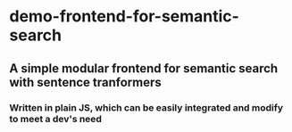 # demo-frontend-for-semantic-search
## A simple modular frontend for semantic search with sentence tranformers

### Written in plain JS, which can be easily integrated and modify to meet a dev's need 
